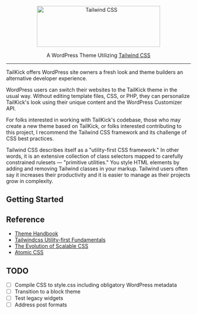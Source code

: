 <p align="center">
  <a href="https://tailwindcss.com" target="_blank">
    <picture>
      <source media="(prefers-color-scheme: dark)" srcset="https://user-images.githubusercontent.com/75739874/210090629-6116d0c8-b268-4121-a142-fe59239bf7d5.svg">
      <source media="(prefers-color-scheme: light)" srcset="https://user-images.githubusercontent.com/75739874/210090704-4c1f4254-48a3-4d0d-bcb8-936ca35d1082.svg">
      <img alt="Tailwind CSS" src="https://user-images.githubusercontent.com/75739874/210015003-1e8611fb-fbbf-4a23-882d-bec14825ee09.svg" width="336" height="112" style="max-width: 100%;">
    </picture>
  </a>
</p>

<p align="center">
  A WordPress Theme Utilizing <a href="https://tailwindcss.com/" target="_blank">Tailwind CSS</a>
</p>

------

TailKick offers WordPress site owners a fresh look and theme builders an
alternative developer experience.

WordPress users can switch their websites to the TailKick theme in the usual
way. Without editing template files, CSS, or PHP, they can personalize
TailKick's look using their unique content and the WordPress Customizer API.

For folks interested in working with TailKick's codebase, those who may create
a new theme based on TailKick, or folks interested contributing to this
project, I recommend the Tailwind CSS framework and its challenge of CSS best
practices.

Tailwind CSS describes itself as a "utility-first CSS framework." In other
words, it is an extensive collection of class selectors mapped to carefully
constrained rulesets — "primitive utilities." You style HTML elements by adding
and removing Tailwind classes in your markup. Tailwind users often say it
increases their productivity and it is easier to manage as their projects grow
in complexity.

## Getting Started 

## Reference

- [Theme Handbook](https://developer.wordpress.org/themes/)
- [Tailwindcss Utility-first Fundamentals](https://tailwindcss.com/docs/utility-first)
- [The Evolution of Scalable CSS](https://frontendmastery.com/posts/the-evolution-of-scalable-css/)
- [Atomic CSS](https://www.smashingmagazine.com/2013/10/challenging-css-best-practices-atomic-approach/) 

## TODO

- [ ] Compile CSS to style.css including obligatory WordPress metadata
- [ ] Transition to a block theme
- [ ] Test legacy widgets
- [ ] Address post formats
